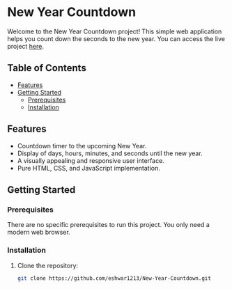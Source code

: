 # New Year Countdown

Welcome to the New Year Countdown project! This simple web application helps you count down the seconds to the new year. 
You can access the live project [here](https://eshwar1213.github.io/New-Year-Countdown/).


## Table of Contents

- [Features](#features)
- [Getting Started](#getting-started)
  - [Prerequisites](#prerequisites)
  - [Installation](#installation)

## Features

- Countdown timer to the upcoming New Year.
- Display of days, hours, minutes, and seconds until the new year.
- A visually appealing and responsive user interface.
- Pure HTML, CSS, and JavaScript implementation.

## Getting Started

### Prerequisites

There are no specific prerequisites to run this project. You only need a modern web browser.

### Installation

1. Clone the repository:

   ```bash
   git clone https://github.com/eshwar1213/New-Year-Countdown.git

